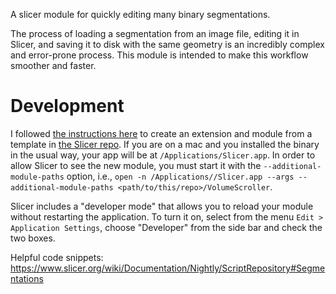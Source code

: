 A slicer module for quickly editing many binary segmentations.

The process of loading a segmentation from an image file, editing it in Slicer, and saving it to disk with the same geometry is an incredibly complex and error-prone process. This module is intended to make this workflow smoother and faster.


# Development

I followed [the instructions here](https://na-mic.org/wiki/2013_Project_Week_Breakout_Session:Slicer4Python) to create an extension and module from a template in [the Slicer repo](https://github.com/Slicer/Slicer). If you are on a mac and you installed the binary in the usual way, your app will be at `/Applications/Slicer.app`. In order to allow Slicer to see the new module, you must start it with the `--additional-module-paths` option, i.e., `open -n /Applications//Slicer.app --args --additional-module-paths <path/to/this/repo>/VolumeScroller`. 

Slicer includes a "developer mode" that allows you to reload your module without restarting the application. To turn it on, select from the menu `Edit > Application Settings`, choose "Developer" from the side bar and check the two boxes.

Helpful code snippets: https://www.slicer.org/wiki/Documentation/Nightly/ScriptRepository#Segmentations